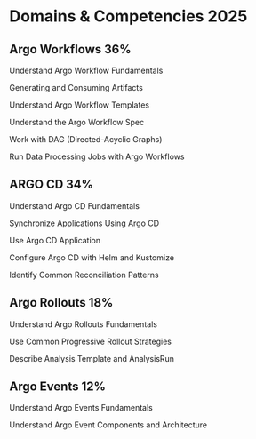 # Domains & Competencies 2025

## Argo Workflows 36%

Understand Argo Workflow Fundamentals

Generating and Consuming Artifacts

Understand Argo Workflow Templates

Understand the Argo Workflow Spec

Work with DAG (Directed-Acyclic Graphs)

Run Data Processing Jobs with Argo Workflows

## ARGO CD 34%
Understand Argo CD Fundamentals

Synchronize Applications Using Argo CD

Use Argo CD Application

Configure Argo CD with Helm and Kustomize

Identify Common Reconciliation Patterns

## Argo Rollouts 18%

Understand Argo Rollouts Fundamentals

Use Common Progressive Rollout Strategies

Describe Analysis Template and AnalysisRun

## Argo Events 12%

Understand Argo Events Fundamentals

Understand Argo Event Components and Architecture
